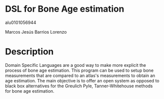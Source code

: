 # DSL for Bone Age estimation

alu0101056944

Marcos Jesús Barrios Lorenzo

# Description

Domain Specific Languages are a good way to make more explicit the process of bone age estimation. This program can be used to setup bone measurements that are compared to an atlas's measurements to obtain an age estimation. The main objective is to offer an open system as opposed to black box alternatives for the Greulich Pyle, Tanner-Whitehouse methods for bone age estimation.
